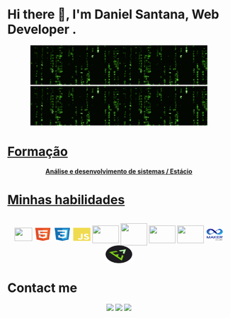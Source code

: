 # Hi there 👋, I'm Daniel Santana, Web Developer .

<p align="center">
<a href="https://github.com/danibex">
<img width="200" src="src/assests/to_readme/giphy (2).gif"><img width="200" src="src/assests/to_readme/giphy (2).gif"><img width="200" src="src/assests/to_readme/giphy (2).gif"><img width="200" src="src/assests/to_readme/giphy (2).gif">
</p>
 
# Formação
 
<p align="center"><b>Análise e desenvolvimento de sistemas / Estácio</b></p> 

# Minhas habilidades
<div align="center"><br>
   <a href="https://docs.kernel.org/" target="_blank"><img height="30" align="center" width="40" src="https://cdn.jsdelivr.net/gh/devicons/devicon/icons/linux/linux-original.svg" /></a>
   <a href="https://www.w3c.br/pub/Cursos/CursoHTML5/html5-web.pdf" target="_blank"><img height="30" align="center" width="40" src="https://raw.githubusercontent.com/devicons/devicon/master/icons/html5/html5-original.svg"></a>
   <a href="https://www.w3c.br/pub/Cursos/CursoCSS3/css-web.pdf" target="_blank"><img height="30" align="center" width="40" src="https://raw.githubusercontent.com/devicons/devicon/master/icons/css3/css3-original.svg"></a>
   <a href="https://developer.mozilla.org/pt-BR/docs/Web/JavaScript" target="_blank"><img height="30" align="center" width="40" src="https://raw.githubusercontent.com/devicons/devicon/master/icons/javascript/javascript-plain.svg"></a>
   <a href="https://nodejs.org/pt-br/docs/" target="_blank"><img height="40" align="center" width="60" src="https://encrypted-tbn0.gstatic.com/images?q=tbn:ANd9GcS8I7_P5EqjjIv0QJPmYMhOyT9cRneog_q9Apw7wUDj&s"></a>
   <a href="https://dev.mysql.com/doc/" target="_blank"><img height="50" align="center" width="60" src="https://cdn.jsdelivr.net/gh/devicons/devicon/icons/mysql/mysql-original-wordmark.svg" /></a>
   <a href="https://git-scm.com/docs/git/pt_BR" target="_blank"><img height="40" align="center" width="60" src="https://img.icons8.com/color/344/git.png"></a>
   <a href="https://docs.github.com/pt" target="_blank"><img height="40" align="center" width="60" src="https://img.icons8.com/ios-filled/344/github.png"></a>
   <a href="https://manual.softwell.com.br/#/" target="_blank"><img height="30" align="center" width="40" src="https://raw.githubusercontent.com/danibex/danibex/main/img/imagem-site-tecnologias-300x257.png"></a>
   <a href="https://docs.emmet.io/" target="_blank"><img height="40" align="center" width="60" src="img/logo.svg"></a>
</div>


# Contact me

<p align="center">
    <a href = "mailto:danielivam96@gmail.com"><img src="https://img.icons8.com/external-kiranshastry-lineal-color-kiranshastry/64/000000/external-email-advertising-kiranshastry-lineal-color-kiranshastry-7.png"/></a>
   <a href="https://www.linkedin.com/in/daniel-santana-dev/" target="_blank"><img src="https://img.icons8.com/color/48/000000/linkedin-circled--v5.png"/></a>
 <a href="https://api.whatsapp.com/send?phone=5571986384879&text=Vim%20pelo%20git." target="_blank"><img src="https://img.icons8.com/color/48/000000/whatsapp--v6.png"/></a>
</p>
 
